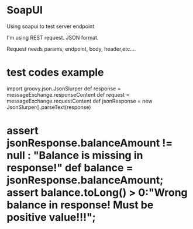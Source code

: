 # SoapUI
Using soapui to test server endpoint


I'm using REST request. JSON format.

Request needs params, endpoint, body, header,etc....

test codes example
===================================================================================
import groovy.json.JsonSlurper
def response = messageExchange.responseContent
def request = messageExchange.requestContent
def jsonResponse = new JsonSlurper().parseText(response)

assert jsonResponse.balanceAmount != null  : "Balance is missing in response!"
def balance = jsonResponse.balanceAmount;
assert balance.toLong() > 0:"Wrong balance in response! Must be positive value!!!";
===================================================================================
